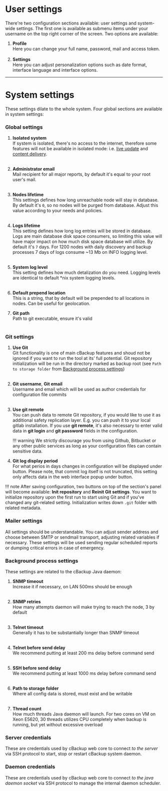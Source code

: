 # User settings

There're two configuration sections available: user settings and system-wide settings. The first one is available as submenu items under your username on the top right corner of the screen. Two options are available:

1. **Profile**<br>
    Here you can change your full name, password, mail and access token.<br><br>
2. **Settings**<br>
    Here you can adjust personalization options such as date format, interface language and interface options.
    
---------

# System settings

These settings dilate to the whole system. Four global sections are available in system settings:

### Global settings

1. **Isolated system**<br>
    If system is isolated, there's no access to the internet, therefore some features will not be available in isolated mode: i.e. [live update](update#live-update) and [content delivery](cds).<br><br> 

2. **Administrator email**<br>
    Mail recipient for all major reports, by default it's equal to your root user's mail.<br><br>

3. **Nodes lifetime**<br>
    This settings defines how long unreachable node will stay in database. By default it's `0`, so no nodes will be purged from database. Adjust this value according to your needs and policies.<br><br>

4. **Logs lifetime**<br>
    This setting defines how long log entries will be stored in database. Logs are main database disk space consumers, so limiting this value will have major impact on how much disk space database will utilize. By default it's `7` days. For 1200 nodes with daily discovery and backup processes 7 days of logs consume ~13 Mb on INFO logging level.<br><br>
    
5. **System log level**<br>
    This setting defines how much detalization do you need. Logging levels are identical to default *nix system logging levels.<br><br>
    
6. **Default prepend location**<br>
    This is a string, that by default will be prepended to all locations in nodes. Can be useful for geolocation.

7. **Git path**<br>
    Path to git executable, ensure it's valid<br><br>
    
### Git settings

1. **Use Git**<br>
    Git functionality is one of main cBackup features and shoud not be ignored if you want to run the tool at its' full potential. Git repository initialization will be run in the directory marked as backup root (see `Path to storage folder` from [Background process settings](#background-process-settings))<br><br>
    
2. **Git username**, **Git email**<br>
    Username and email which will be used as author credentials for configuration file commits<br><br>
    
3. **Use git remote**<br>
    You can push data to remote Git repository, if you would like to use it as additional safety replication layer. E.g. you can push it to your local gitlab installation. If you use **git remote**, it's also necessary to enter valid data in **git login** and **git password** fields in the configuration.
    
    !!! warning
         We strictly discourage you from using Github, Bitbucket or any other public services as long as your configuration files can contain sensitive data.
    
4. **Git log display period**<br>
    For what perios in days changes in configuration will be displayed under <i class="fa fa-undo"></i> button. Please note, that commit log itself is not truncated, this setting only affects data in the web interface popup under <i class="fa fa-undo"></i> button.
    
!!! note
    After saving configuration, two buttons on top of the section's panel will become available: **Init repository** and **Reinit Git settings**. You want to initialize repository upon the first run to start using Git and if you've changed any git-related setting. Initialization writes down `.git` folder with related metadata.

### Mailer settings

All settings should be understandable. You can adjust sender address and choose between SMTP or sendmail transport, adjusting related variables if necessary. These settings will be used sending regular scheduled reports or dumping critical errors in case of emergency.

### Background process settings

These settings are related to the cBackup Java daemon:

1. **SNMP timeout**<br>
    Increase it if necessary, on LAN 500ms should be enough<br><br>
    
2. **SNMP retries**<br>
    How many attempts daemon will make trying to reach the node, 3 by default<br><br>
    
3. **Telnet timeout**<br>
    Generally it has to be substantially longer than SNMP timeout<br><br>
    
4. **Telnet before send delay**<br>
    We recommend putting at least 200 ms delay before command send<br><br>
    
5. **SSH before send delay**<br>
    We recommend putting at least 1000 ms delay before command send<br><br>
    
6. **Path to storage folder**<br>
    Where all config data is stored, must exist and be writable<br><br>
    
7. **Thread count**<br>
    How much threads Java daemon will launch. For two cores on VM on Xeon E5620, 30 threads utilizes CPU completely when backup is running, but yet without excessive overload

### Server credentials

These are credentials used by cBackup web core to connect _to the server_ via SSH protocol to start, stop or restart cBackup system daemon.

### Daemon credentials

These are credentials used by cBackup web core to connect _to the java daemon socket_ via SSH protocol to manage the internal daemon scheduler.
